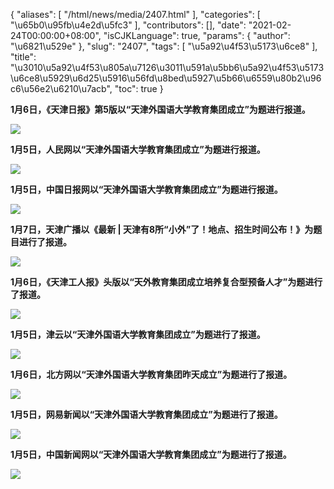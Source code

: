 {
    "aliases": [
        "/html/news/media/2407.html"
    ],
    "categories": [
        "\u65b0\u95fb\u4e2d\u5fc3"
    ],
    "contributors": [],
    "date": "2021-02-24T00:00:00+08:00",
    "isCJKLanguage": true,
    "params": {
        "author": "\u6821\u529e"
    },
    "slug": "2407",
    "tags": [
        "\u5a92\u4f53\u5173\u6ce8"
    ],
    "title": "\u3010\u5a92\u4f53\u805a\u7126\u3011\u591a\u5bb6\u5a92\u4f53\u5173\u6ce8\u5929\u6d25\u5916\u56fd\u8bed\u5927\u5b66\u6559\u80b2\u96c6\u56e2\u6210\u7acb",
    "toc": true
}

**1月6日，《天津日报》第5版以“天津外国语大学教育集团成立”为题进行报道。**




![](https://cdn.tfls.online/mirror/full/822a32faa89513efb3c35ba443ab9d293c8247d2.jpg)




  





**1月5日，人民网以“天津外国语大学教育集团成立”为题进行报道。**




![](https://cdn.tfls.online/mirror/full/7ce5dbd7ecb2d7df81997419b4e48f14fe646877.jpg)




  





**1月5日，中国日报网以“天津外国语大学教育集团成立”为题进行报道。**  






![](https://cdn.tfls.online/mirror/full/18f49b37cd2b8af6beb524658776bdff9af6619a.jpg)




  





**1月7日，天津广播以《最新 | 天津有8所“小外”了！地点、招生时间公布！》为题目进行了报道。**




![](https://cdn.tfls.online/mirror/full/20b307174fb0c380e56f301968d302dd1a16dc9b.jpg)




  





**1月6日，《天津工人报》头版以“天外教育集团成立培养复合型预备人才”为题进行了报道。**









![](https://cdn.tfls.online/mirror/full/b71249b7c9e5ed6bdb7d826d343bc69272e191be.jpg)  






  





**1月5日，津云以“天津外国语大学教育集团成立”为题进行了报道。**









![](https://cdn.tfls.online/mirror/full/6adbafd933a2e75b7faa468d5bb6f755969a7723.jpg)




  





**1月6日，北方网以“天津外国语大学教育集团昨天成立”为题进行了报道。**




![](https://cdn.tfls.online/mirror/full/878c1b753c844ecff32226611c3e9bf4c796dca4.jpg)




  






**1月5日，网易新闻以“天津外国语大学教育集团成立”为题进行了报道。**









![](https://cdn.tfls.online/mirror/full/75fb897eb9dd3adc6282025f26c99e4d73d9907f.jpg)  






  





**1月5日，中国新闻网以“天津外国语大学教育集团成立”为题进行了报道。**









![](https://cdn.tfls.online/mirror/full/6e6b3260443b889b59ee5129166f32eba952af2b.jpg)  





  
